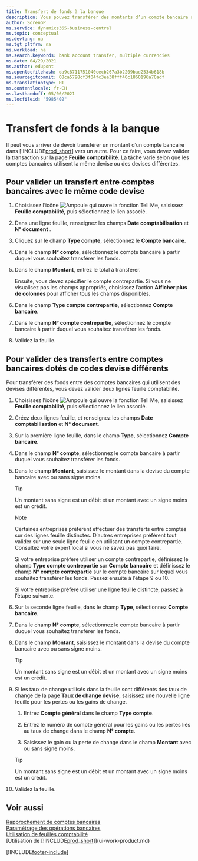 ```yaml
---
title: Transfert de fonds à la banque
description: Vous pouvez transférer des montants d’un compte bancaire à un autre, y compris dans différentes devises, en validant la transaction dans la feuille comptabilité.
author: SorenGP
ms.service: dynamics365-business-central
ms.topic: conceptual
ms.devlang: na
ms.tgt_pltfrm: na
ms.workload: na
ms.search.keywords: bank account transfer, multiple currencies
ms.date: 04/29/2021
ms.author: edupont
ms.openlocfilehash: da9c8711751040cecb267a3b2209bad2534b618b
ms.sourcegitcommit: 08ca5798cf3f04fc3ea38fff40c1860196a70adf
ms.translationtype: HT
ms.contentlocale: fr-CH
ms.lasthandoff: 05/06/2021
ms.locfileid: "5985402"
---
```

# <a name="transfer-bank-funds"></a>Transfert de fonds à la banque

Il peut vous arriver de devoir transférer un montant d’un compte bancaire dans [!INCLUDE[prod_short](includes/prod_short.md)] vers un autre. Pour ce faire, vous devez valider la transaction sur la page **Feuille comptabilité**. La tâche varie selon que les comptes bancaires utilisent la même devise ou des devises différentes.

## <a name="to-post-a-transfer-between-bank-accounts-with-the-same-currency-code"></a>Pour valider un transfert entre comptes bancaires avec le même code devise

1. Choisissez l’icône ![Ampoule qui ouvre la fonction Tell Me](media/ui-search/search_small.png "Dites-moi ce que vous voulez faire"), saisissez **Feuille comptabilité**, puis sélectionnez le lien associé.
2. Dans une ligne feuille, renseignez les champs **Date comptabilisation** et **N° document** .
3. Cliquez sur le champ **Type compte**, sélectionnez le **Compte bancaire**.
4. Dans le champ **N° compte**, sélectionnez le compte bancaire à partir duquel vous souhaitez transférer les fonds.
5. Dans le champ **Montant**, entrez le total à transférer.

    Ensuite, vous devez spécifier le compte contrepartie. Si vous ne visualisez pas les champs appropriés, choisissez l′action **Afficher plus de colonnes** pour afficher tous les champs disponibles.
6. Dans le champ **Type compte contrepartie**, sélectionnez **Compte bancaire**.
7. Dans le champ **N° compte contrepartie**, sélectionnez le compte bancaire à partir duquel vous souhaitez transférer les fonds.
8. Validez la feuille.

## <a name="to-post-a-transfer-between-bank-accounts-with-different-currency-codes"></a>Pour valider des transferts entre comptes bancaires dotés de codes devise différents

Pour transférer des fonds entre des comptes bancaires qui utilisent des devises différentes, vous devez valider deux lignes feuille comptabilité.

1. Choisissez l’icône ![Ampoule qui ouvre la fonction Tell Me](media/ui-search/search_small.png "Dites-moi ce que vous voulez faire"), saisissez **Feuille comptabilité**, puis sélectionnez le lien associé.
2. Créez deux lignes feuille, et renseignez les champs **Date comptabilisation** et **N° document**.
3. Sur la première ligne feuille, dans le champ **Type**, sélectionnez **Compte bancaire**.
4. Dans le champ **N° compte**, sélectionnez le compte bancaire à partir duquel vous souhaitez transférer les fonds.
5. Dans le champ **Montant**, saisissez le montant dans la devise du compte bancaire avec ou sans signe moins.

    > [!TIP]
    > Un montant sans signe est un débit et un montant avec un signe moins est un crédit.

    > [!NOTE]
    > Certaines entreprises préfèrent effectuer des transferts entre comptes sur des lignes feuille distinctes. D′autres entreprises préfèrent tout valider sur une seule ligne feuille en utilisant un compte contrepartie. Consultez votre expert local si vous ne savez pas quoi faire.
    >
    > Si votre entreprise préfère utiliser un compte contrepartie, définissez le champ **Type compte contrepartie** sur **Compte bancaire** et définissez le champ **N° compte contrepartie** sur le compte bancaire sur lequel vous souhaitez transférer les fonds. Passez ensuite à l′étape 9 ou 10.
    >
    > Si votre entreprise préfère utiliser une ligne feuille distincte, passez à l′étape suivante.
6. Sur la seconde ligne feuille, dans le champ **Type**, sélectionnez **Compte bancaire**.
7. Dans le champ **N° compte**, sélectionnez le compte bancaire à partir duquel vous souhaitez transférer les fonds.
8. Dans le champ **Montant**, saisissez le montant dans la devise du compte bancaire avec ou sans signe moins.

    > [!TIP]
    > Un montant sans signe est un débit et un montant avec un signe moins est un crédit.
9. Si les taux de change utilisés dans la feuille sont différents des taux de change de la page **Taux de change devise**, saisissez une nouvelle ligne feuille pour les pertes ou les gains de change.  

    1. Entrez **Compte général** dans le champ **Type compte**.  

    2. Entrez le numéro de compte général pour les gains ou les pertes liés au taux de change dans le champ **N° compte**.  

    3. Saisissez le gain ou la perte de change dans le champ **Montant** avec ou sans signe moins.

    > [!TIP]
    > Un montant sans signe est un débit et un montant avec un signe moins est un crédit.
10. Validez la feuille.

## <a name="see-also"></a>Voir aussi

[Rapprochement de comptes bancaires](bank-manage-bank-accounts.md)  
[Paramétrage des opérations bancaires](bank-setup-banking.md)  
[Utilisation de feuilles comptabilité](ui-work-general-journals.md)  
[Utilisation de [!INCLUDE[prod_short](includes/prod_short.md)]](ui-work-product.md)


[!INCLUDE[footer-include](includes/footer-banner.md)]